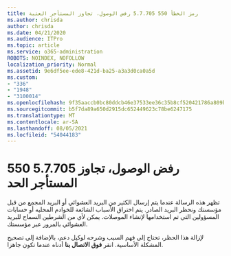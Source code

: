 ```yaml
---
title: رمز الخطأ 550 5.7.705 رفض الوصول، تجاوز المستأجر العتبة
ms.author: chrisda
author: chrisda
ms.date: 04/21/2020
ms.audience: ITPro
ms.topic: article
ms.service: o365-administration
ROBOTS: NOINDEX, NOFOLLOW
localization_priority: Normal
ms.assetid: 9e6df5ee-ede8-421d-ba25-a3a3d0ca0a5d
ms.custom:
- "336"
- "1948"
- "3100014"
ms.openlocfilehash: 9f35aaccb0bc80ddcb46e37533ee36c35b8cf520421786a809b28cfa70e16391
ms.sourcegitcommit: b5f7da89a650d2915dc652449623c78be6247175
ms.translationtype: MT
ms.contentlocale: ar-SA
ms.lasthandoff: 08/05/2021
ms.locfileid: "54044183"
---
```

# <a name="550-57705-access-denied-tenant-has-exceeded-threshold"></a>550 5.7.705 رفض الوصول، تجاوز المستأجر الحد

تظهر هذه الرسالة عندما يتم إرسال الكثير من البريد العشوائي أو البريد المجمع من قبل مؤسستك ونحظر البريد الصادر.
يتم اختراق الأسباب الشائعة للخوادم المحليه أو حسابات المسؤولين التي تم استخدامها لإنشاء الموصلات. يمكن لأي من الشرطين السماح للبريد العشوائي بالمرور عبر مؤسستك.

لإزالة هذا الحظر، تحتاج إلى فهم السبب وشرحه لوكيل دعم، بالإضافة إلى تصحيح المشكلة الأساسية.
انقر **فوق الاتصال بنا** أدناه عندما تكون جاهزا.
